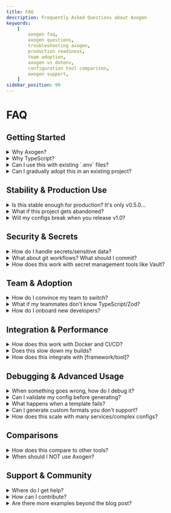 ```yaml
---
title: FAQ
description: Frequently Asked Questions about Axogen
keywords:
    [
        axogen faq,
        axogen questions,
        troubleshooting axogen,
        production readiness,
        team adoption,
        axogen vs dotenv,
        configuration tool comparison,
        axogen support,
    ]
sidebar_position: 99
---
```


# FAQ

## Getting Started

<details>
<summary>Why Axogen?</summary>

Because it's simple to set up and use. It eliminates many dumb errors in early
development - you know, those "why is staging broken?" moments when you forgot
to update one config file but not the others.

The whole point is having one source of truth for your configuration. Write it
once in TypeScript, generate everywhere. No more hunting through a dozen files
to change a database URL.

</details>

<details>
<summary>Why TypeScript?</summary>

Most people already know TypeScript. It's a simple language, but you can do
ANYTHING in it. Your config isn't bound to my system - you can make it as
complex as you want. I just give you the building blocks.

Want conditional logic based on environment? Go for it. Need to calculate
values? TypeScript's got you. Want to import utilities from other files? Do it.
It's just code.

</details>

<details>
<summary>Can I use this with existing `.env` files?</summary>

Mostly yes! Just rename your existing `.env` file to `.env.axogen`, then create
an Axogen config that generates your original `.env` file.

Your app keeps working exactly the same, but now you get type safety and can
generate other formats from the same data.

</details>

<details>
<summary>Can I gradually adopt this in an existing project?</summary>

Definitely! Start with one config file. Maybe generate your main `.env` file
from Axogen, but leave everything else as-is.

Once you see the value, you can gradually add more targets - your Docker Compose
file, Kubernetes manifests, whatever. No need to migrate everything at once.

</details>

## Stability & Production Use

<details>
<summary>Is this stable enough for production? It's only v0.5.0...</summary>

Fair question! The API has stabilized significantly since the early days. v0.5.0
introduces the new factory function API and many core features are now solid.

That said, you're right to be cautious. The generated files are just normal
`.env` files and such, so worst case you can stop using Axogen and keep the
generated configs. Your app never actually depends on Axogen at runtime.

Start with non-critical projects, see how it feels, then decide if you trust it
for production.

</details>

<details>
<summary>What if this project gets abandoned?</summary>

Valid concern for a solo developer project. Here's the thing though: Axogen
isn't just a side project - it's the backbone of
[AxonotesCore](https://github.com/axonotes/AxonotesCore), my main project that
I'm actively building and plan to keep working on for the long haul.

As long as I'm developing AxonotesCore (which I very likely will be), Axogen
will keep getting attention and improvements. It's not going anywhere because I
literally can't work without it anymore.

Plus, even if something happened, Axogen generates standard files (.env, Docker
configs, etc.). Your generated configs keep working - you'd just lose the
ability to regenerate them from the TypeScript source.

Think of it as a build tool, not a runtime dependency.

</details>

<details>
<summary>Will my configs break when you release v1.0?</summary>

Probably some breaking changes, yeah. I'm still figuring out the best APIs. But
I'll provide migration guides and try to make upgrades as smooth as possible.

For now, pin to a specific version if stability is critical:
`npm install @axonotes/axogen@0.5.0`

</details>

## Security & Secrets

<details>
<summary>How do I handle secrets/sensitive data?</summary>

Currently, put them in the `.env.axogen` file. Just **don't push this file to
git** (add it to your `.gitignore`!).

I'm open to more sophisticated secret management in the future - maybe
integration with secret managers or encrypted environment files. But for now,
treat `.env.axogen` like you would any other `.env` file with secrets.

</details>

<details>
<summary>What about git workflows? What should I commit?</summary>

**Commit:**

- `axogen.config.ts` (your configuration logic)
- Generated files like `.env.example` or `docker-compose.yml` (if they don't
  contain secrets)

**Don't commit:**

- `.env.axogen` (contains your actual secrets)
- Generated files with secrets in them

**Pro tip:** Generate a `.env.example` target with placeholder values for new
developers.

</details>

<details>
<summary>How does this work with secret management tools like Vault?</summary>

Not directly integrated yet, but you could write TypeScript code in your config
that fetches from Vault at generation time. Or use Axogen to generate the config
files, then let your deployment pipeline inject secrets.

This is definitely something I want to improve. Open an issue if you have
specific requirements!

</details>

## Team & Adoption

<details>
<summary>How do I convince my team to switch?</summary>

Honestly? If you're convinced, you'll find a way. Show them how it prevents the
"oops, I forgot to update the staging config" bugs.

Or just start using it yourself and let them see how much smoother your
deployments become.

</details>

<details>
<summary>What if my teammates don't know TypeScript/Zod?</summary>

Start simple. A basic Axogen config is just variable declarations - not much
TypeScript knowledge needed. The validation errors are pretty clear too.

For complex logic, maybe one person writes the config and others just update
`.env.axogen` values. You don't need everyone to be a TypeScript expert.

</details>

<details>
<summary>How do I onboard new developers?</summary>

1. They clone the repo
2. Copy `.env.axogen.example` to `.env.axogen` and fill in their values
3. Run `axogen generate`
4. Everything else just works

Much better than the current "here's a .env.example file that's probably out of
date, good luck!"

</details>

## Integration & Performance

<details>
<summary>How does this work with Docker and CI/CD?</summary>

Great question! You can generate Docker Compose files, Kubernetes manifests,
whatever. The key is running `axogen generate` as part of your build process.

In your Dockerfile:

```dockerfile
COPY axogen.config.ts .env.axogen ./
RUN axogen generate
```

Or in your CI pipeline before building. The generated files then get packaged
normally.

</details>

<details>
<summary>Does this slow down my builds?</summary>

Shouldn't! Generation is pretty fast (11,000 configs in ~3 seconds), and you
only run it when config actually changes. That's ~0.3ms per config file!

That said, I haven't optimized for build performance yet. If it becomes a
bottleneck, let me know!

</details>

<details>
<summary>How does this integrate with [framework/tool]?</summary>

Since Axogen generates standard files, it should work with anything. Generate
your `.env` file, and Next.js/Vite/whatever loads it normally.

For framework-specific optimizations (like generating `next.config.js`
directly), I'm open to adding templates or plugins. File an issue with your use
case!

</details>

## Debugging & Advanced Usage

<details>
<summary>When something goes wrong, how do I debug it?</summary>

Few strategies:

1. **Use `--dry-run`** to see what would be generated
2. **Check the generated files** - they're just text files you can inspect
3. **Add `console.log` statements** in your config - it's just TypeScript!
4. **Start simple** - comment out complex logic and gradually add it back

The error messages should be pretty clear thanks to Zod, but if you're stuck,
file an issue with your config.

</details>

<details>
<summary>Can I validate my config before generating?</summary>

Yep! Use the `--dry-run` flag:

```bash
axogen generate --dry-run
```

This shows you what would be generated without actually writing files.

</details>

<details>
<summary>What happens when a template fails?</summary>

The goal is to give you a nice warning and not break your stuff. Good developer
experience is the priority.

That said, I literally built this in 3 days. So I can't promise everything works
perfectly yet. It'll get better over time. If something breaks, file an issue!

</details>

<details>
<summary>Can I generate custom formats you don't support?</summary>

Absolutely! Use the `template` type:

```typescript
import {defineConfig, template} from "@axonotes/axogen";

export default defineConfig({
    targets: {
        custom: template({
            path: "my-config.xml",
            template: "my-template.xml.njk",
            engine: "nunjucks", // (default: "nunjucks")
            variables: env,
        }),
    },
});
```

Any format you can template, Axogen can generate. I use Nunjucks for templating.

</details>

<details>
<summary>How does this scale with many services/complex configs?</summary>

Good question - I honestly don't know yet! The biggest config I've tested is
AxonotesCore with ~3 services.

If you try it with 20+ services and it breaks, let me know what went wrong.
Performance should be fine (it's mostly just JSON manipulation), but the config
might get unwieldy to maintain.

</details>

## Comparisons

<details>
<summary>How does this compare to other tools?</summary>

**JavaScript/TypeScript:**

- **dotenv, cross-env**: Only load `.env` files. No generation, no type safety.
- **@nestjs/config, convict**: Framework-specific. Still need to manually sync
  different formats.

**Python:**

- **dynaconf, pydantic-settings**: Python-only. No multi-format generation from
  one source.

**Go:**

- **Viper, envconfig**: Go-only. Great for Go apps, but doesn't help with
  Docker, K8s, etc.

**Rust:**

- **config-rs, figment**: Rust-only. Same limitation.

**Infrastructure:**

- **Terraform, Pulumi**: Infrastructure as code. Overkill for app config.
- **Ansible, Chef**: Server configuration management. Different problem space.
- **Helm, Kustomize**: Kubernetes-specific templating.

**The key difference:** Axogen works for ANY project in ANY language. Your Go
API, Python scripts, Docker configs, Kubernetes manifests - all from one
TypeScript config. Plus you get type safety, secret detection, backup system,
and a task runner for free.

Most tools are either language-specific OR format-specific. Axogen is
language-agnostic AND multi-format.

</details>

<details>
<summary>When should I NOT use Axogen?</summary>

- **Simple single-service apps** - dotenv is probably fine
- **You hate TypeScript** - this isn't going to change your mind
- **You need enterprise features** - use a proper config management platform
- **Your team is allergic to new tools** - don't force it
- **You have complex secret rotation requirements** - use a real secret manager

</details>

## Support & Community

<details>
<summary>Where do I get help?</summary>

- **GitHub Issues**: For bugs and feature requests
- **Discord**: For questions and ideas

It's just me for now, so please be patient! I'll do my best to help.

</details>

<details>
<summary>How can I contribute?</summary>

Open issues, submit PRs, or just try it and tell me what breaks! I'm especially
interested in:

- Real-world use cases I haven't thought of
- Templates for popular tools (K8s, Terraform, etc.)
- Better error messages and DX improvements
- Performance optimizations

Check the [GitHub repo](https://github.com/axonotes/axogen) for contribution
guidelines.

</details>

<details>
<summary>Are there more examples beyond the blog post?</summary>

There are a few more examples in the docs under the examples tab, but fair
warning - the docs are probably not up to date right now. I'm focused on getting
the core features stable first, so I can write good documentation that I don't
have to constantly rewrite.

Once the API settles down more, I'll invest properly in comprehensive examples
and tutorials. For now, the blog post is your best bet for understanding what
Axogen can do.

If you build something cool with Axogen, I'd love to feature it as an example
once the docs are in better shape!

</details>
